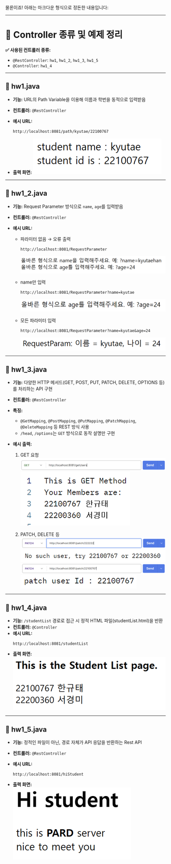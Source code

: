 물론이죠! 아래는 마크다운 형식으로 정돈한 내용입니다:

---

# 📂 Controller 종류 및 예제 정리

**✅ 사용된 컨트롤러 종류:**  
- `@RestController`: `hw1`, `hw1_2`, `hw1_3`, `hw1_5`  
- `@Controller`: `hw1_4`

---

## 📄 hw1.java

- **기능:** URL의 Path Variable을 이용해 이름과 학번을 동적으로 입력받음
- **컨트롤러:** `@RestController`
- **예시 URL:**  
  ```
  http://localhost:8081/path/kyutae/22100767
  ```

- **출력 화면:**
  ![img_1.png](img_1.png)

---

## 📄 hw1_2.java

- **기능:** Request Parameter 방식으로 `name`, `age`를 입력받음
- **컨트롤러:** `@RestController`
- **예시 URL:**

  - 파라미터 없음 → 오류 출력  
    ```
    http://localhost:8081/RequestParameter
    ```
    ![img_6.png](img_6.png)

  - name만 입력  
    ```
    http://localhost:8081/RequestParameter?name=kyutae
    ```
    ![img_7.png](img_7.png)

  - 모든 파라미터 입력  
    ```
    http://localhost:8081/RequestParameter?name=kyutae&age=24
    ```
    ![img_8.png](img_8.png)

---

## 📄 hw1_3.java

- **기능:** 다양한 HTTP 메서드(GET, POST, PUT, PATCH, DELETE, OPTIONS 등)를 처리하는 API 구현
- **컨트롤러:** `@RestController`

- **특징:**
  - `@GetMapping`, `@PostMapping`, `@PutMapping`, `@PatchMapping`, `@DeleteMapping` 등 REST 방식 사용
  - `/head`, `/options`는 `GET` 방식으로 동작 설명만 구현

- **예시 출력:**
  1. GET 요청  
     ![img_9.png](img_9.png)  
     ![img_10.png](img_10.png)

  2. PATCH, DELETE 등  
     ![img_11.png](img_11.png)  
     ![img_12.png](img_12.png)  
     ![img_13.png](img_13.png)  
     ![img_14.png](img_14.png)

---

## 📄 hw1_4.java

- **기능:** `/studentList` 경로로 접근 시 정적 HTML 파일(studentList.html)을 반환
- **컨트롤러:** `@Controller`
- **예시 URL:**  
  ```
  http://localhost:8081/studentList
  ```
- **출력 화면:**  
  ![img_16.png](img_16.png)

---

## 📄 hw1_5.java

- **기능:** 정적인 파일이 아닌, 경로 자체가 API 응답을 반환하는 Rest API
- **컨트롤러:** `@RestController`
- **예시 URL:**  
  ```
  http://localhost:8081/hiStudent
  ```

- **출력 화면:**  
  ![img_18.png](img_18.png)

